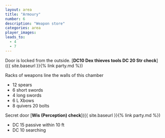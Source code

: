 ```yaml
---
layout: area
title: "Armoury"
number: 6
description: "Weapon store"
categories: area
player_images:
leads_to:
  - 4
  - 7
---
```

Door is locked from the outside.  [**DC10 Dex thieves tools DC 20 Str check**]({{ site.baseurl }}{% link party.md %})

Racks of weapons line the walls of this chamber
* 12 spears
* 6 short swords
* 4 long swords
* 6 L Xbows
* 8 quivers 20 bolts


Secret door [**Wis (Perception) check**]({{ site.baseurl }}{% link party.md %})
* DC 15 passive within 10 ft
* DC 10 searching
